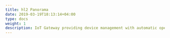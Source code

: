 ```yaml
---
title: hl2 Panorama
date: 2019-03-19T18:13:14+04:00
type: docs
weight: 1
description: IoT Gateway providing device management with automatic operator provisioning, advanced device data collection, and a bunch of REST APIs to simplify its administration and integration in your infrastructure. It is compatible with a lot of LPWAN providers like Sigfox, Orange, The Things Network, Objenious and more.
---
```

